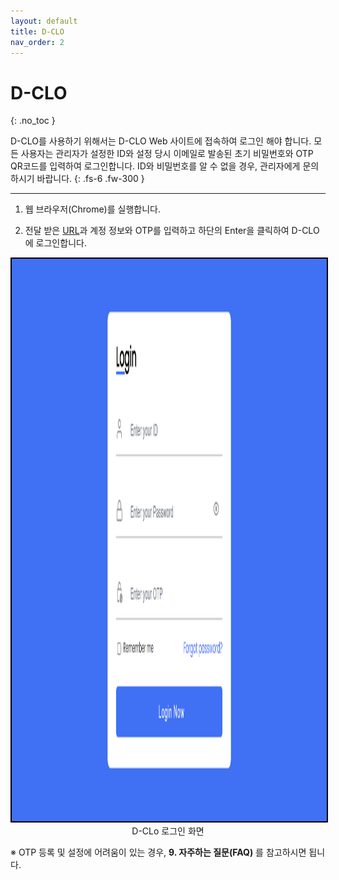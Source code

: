 ```yaml
---
layout: default
title: D-CLO
nav_order: 2
---
```


# D-CLO
{: .no_toc }

D-CLO를 사용하기 위해서는 D-CLO Web 사이트에 접속하여 로그인 해야 합니다. 모든 사용자는 관리자가 설정한 ID와 설정 당시 이메일로 발송된 초기 비밀번호와 OTP QR코드를 입력하여 로그인합니다. ID와 비밀번호를 알 수 없을 경우, 관리자에게 문의하시기 바랍니다.
{: .fs-6 .fw-300 }

---
1)	웹 브라우저(Chrome)를 실행합니다.

2)	전달 받은 [URL](https://d-clo.com)과 계정 정보와 OTP를 입력하고 하단의 Enter을 클릭하여 D-CLO에 로그인합니다.


<center>
    <img
        src="../../assets/images/D-CLo_login.png"
        width="1600"
        height="900"
        style="border: 2px solid black;"
    />
    <figcaption>D-CLo 로그인 화면</figcaption>
</center>


※ OTP 등록 및 설정에 어려움이 있는 경우, **9. 자주하는 질문(FAQ)** 를 참고하시면 됩니다.